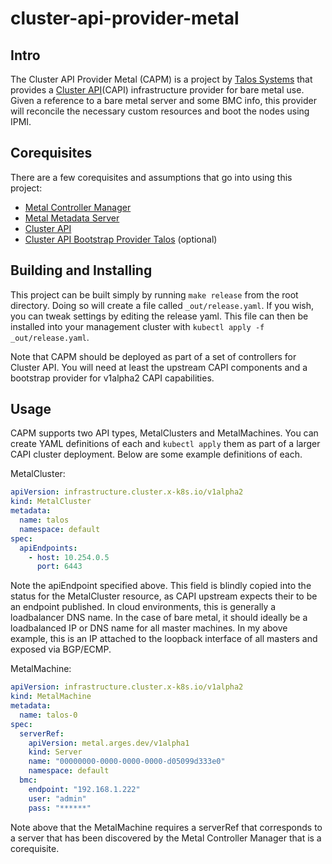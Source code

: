 # cluster-api-provider-metal

## Intro

The Cluster API Provider Metal (CAPM) is a project by [Talos Systems](https://www.talos-systems.com/) that provides a [Cluster API](https://github.com/kubernetes-sigs/cluster-api)(CAPI) infrastructure provider for bare metal use.
Given a reference to a bare metal server and some BMC info, this provider will reconcile the necessary custom resources and boot the nodes using IPMI.

## Corequisites

There are a few corequisites and assumptions that go into using this project:

- [Metal Controller Manager](https://github.com/talos-systems/metal-controller-manager)
- [Metal Metadata Server](https://github.com/talos-systems/metal-metadata-server)
- [Cluster API](https://github.com/kubernetes-sigs/cluster-api)
- [Cluster API Bootstrap Provider Talos](https://github.com/talos-systems/cluster-api-bootstrap-provider-talos) (optional)

## Building and Installing

This project can be built simply by running `make release` from the root directory.
Doing so will create a file called `_out/release.yaml`.
If you wish, you can tweak settings by editing the release yaml.
This file can then be installed into your management cluster with `kubectl apply -f _out/release.yaml`.

Note that CAPM should be deployed as part of a set of controllers for Cluster API.
You will need at least the upstream CAPI components and a bootstrap provider for v1alpha2 CAPI capabilities.

## Usage

CAPM supports two API types, MetalClusters and MetalMachines.
You can create YAML definitions of each and `kubectl apply` them as part of a larger CAPI cluster deployment.
Below are some example definitions of each.

MetalCluster:

```yaml
apiVersion: infrastructure.cluster.x-k8s.io/v1alpha2
kind: MetalCluster
metadata:
  name: talos
  namespace: default
spec:
  apiEndpoints:
    - host: 10.254.0.5
      port: 6443
```

Note the apiEndpoint specified above.
This field is blindly copied into the status for the MetalCluster resource, as CAPI upstream expects their to be an endpoint published.
In cloud environments, this is generally a loadbalancer DNS name.
In the case of bare metal, it should ideally be a loadbalanced IP or DNS name for all master machines.
In my above example, this is an IP attached to the loopback interface of all masters and exposed via BGP/ECMP.

MetalMachine:

```yaml
apiVersion: infrastructure.cluster.x-k8s.io/v1alpha2
kind: MetalMachine
metadata:
  name: talos-0
spec:
  serverRef:
    apiVersion: metal.arges.dev/v1alpha1
    kind: Server
    name: "00000000-0000-0000-0000-d05099d333e0"
    namespace: default
  bmc:
    endpoint: "192.168.1.222"
    user: "admin"
    pass: "******"

```

Note above that the MetalMachine requires a serverRef that corresponds to a server that has been discovered by the Metal Controller Manager that is a corequisite.
